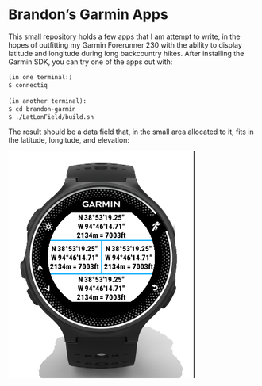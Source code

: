 
Brandon’s Garmin Apps
=====================

This small repository holds a few apps that I am attempt to write,
in the hopes of outfitting my Garmin Forerunner 230
with the ability to display latitude and longitude
during long backcountry hikes.
After installing the Garmin SDK,
you can try one of the apps out with:

    (in one terminal:)
    $ connectiq

    (in another terminal):
    $ cd brandon-garmin
    $ ./LatLonField/build.sh

The result should be a data field that,
in the small area allocated to it,
fits in the latitude, longitude, and elevation:

<img src="LatLonField/screenshot.png">

